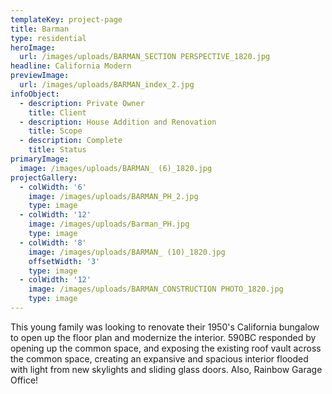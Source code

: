 ```yaml
---
templateKey: project-page
title: Barman
type: residential
heroImage:
  url: /images/uploads/BARMAN_SECTION PERSPECTIVE_1820.jpg
headline: California Modern
previewImage:
  url: /images/uploads/BARMAN_index_2.jpg
infoObject:
  - description: Private Owner
    title: Client
  - description: House Addition and Renovation
    title: Scope
  - description: Complete
    title: Status
primaryImage:
  image: /images/uploads/BARMAN_ (6)_1820.jpg
projectGallery:
  - colWidth: '6'
    image: /images/uploads/BARMAN_PH_2.jpg
    type: image
  - colWidth: '12'
    image: /images/uploads/Barman_PH.jpg
    type: image
  - colWidth: '8'
    image: /images/uploads/BARMAN_ (10)_1820.jpg
    offsetWidth: '3'
    type: image
  - colWidth: '12'
    image: /images/uploads/BARMAN_CONSTRUCTION PHOTO_1820.jpg
    type: image
---
```

This young family was looking to renovate their 1950's California bungalow to open up the floor plan and modernize the interior. 590BC responded by opening up the common space, and exposing the existing roof vault across the common space, creating an expansive and spacious interior flooded with light from new skylights and sliding glass doors. Also, Rainbow Garage Office!
